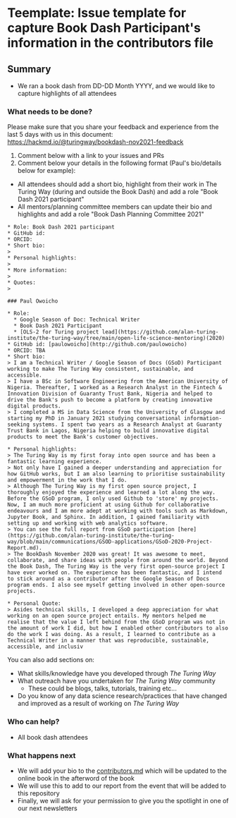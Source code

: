 # Teemplate: Issue template for capture Book Dash Participant's information in the contributors file

## Summary

* We ran a book dash from DD-DD Month YYYY, and we would like to capture highlights of all attendees

### What needs to be done?

Please make sure that you share your feedback and experience from the last 5 days with us in this document: https://hackmd.io/@turingway/bookdash-nov2021-feedback
1. Comment below with a link to your issues and PRs
2. Comment below your details in the following format (Paul's bio/details below for example):
  * All attendees should add a short bio, highlight from their work in The Turing Way (during and outside the Book Dash) and add a role "Book Dash 2021 participant"
  * All mentors/planning committee members can update their bio and highlights and add a role "Book Dash Planning Committee 2021"
```
* Role: Book Dash 2021 participant
* GitHub id:
* ORCID:
* Short bio:
>
* Personal highlights:
>
* More information:
>
* Quotes:
>
```
```
### Paul Owoicho

* Role:
  * Google Season of Doc: Technical Writer
  * Book Dash 2021 Participant
  * [OLS-2 for Turing project lead](https://github.com/alan-turing-institute/the-turing-way/tree/main/open-life-science-mentoring)(2020)
* GitHub id: [paulowoicho](http://github.com/paulowoicho)
* ORCID: TBA
* Short bio:
> I am a Technical Writer / Google Season of Docs (GSoD) Participant working to make The Turing Way consistent, sustainable, and accessible.
> I have a BSc in Software Engineering from the American University of Nigeria. Thereafter, I worked as a Research Analyst in the Fintech & Innovation Division of Guaranty Trust Bank, Nigeria and helped to drive the Bank's push to become a platform by creating innovative digital products.
> I completed a MS in Data Science from the University of Glasgow and starting my PhD in January 2021 studying conversational information-seeking systems. I spent two years as a Research Analyst at Guaranty Trust Bank in Lagos, Nigeria helping to build innovative digital products to meet the Bank's customer objectives.

* Personal highlights:
> The Turing Way is my first foray into open source and has been a fantastic learning experience.
> Not only have I gained a deeper understanding and appreciation for how GitHub works, but I am also learning to prioritise sustainability and empowerment in the work that I do.
> Although The Turing Way is my first open source project, I thoroughly enjoyed the experience and learned a lot along the way. Before the GSoD program, I only used Github to 'store' my projects. Now, I am much more proficient at using Github for collaborative endeavours and I am more adept at working with tools such as Markdown, Jupyter Book, and Sphinx. In addition, I gained familiarity with setting up and working with web analytics software.
> You can see the full report from GSoD participation [here](https://github.com/alan-turing-institute/the-turing-way/blob/main/communications/GSOD-applications/GSoD-2020-Project-Report.md).
> The BookDash November 2020 was great! It was awesome to meet, collaborate, and share ideas with people from around the world. Beyond the Book Dash, The Turing Way is the very first open-source project I have ever worked on. The experience has been fantastic, and I intend to stick around as a contributor after the Google Season of Docs program ends. I also see myself getting involved in other open-source projects.

* Personal Quote:
> Asides technical skills, I developed a deep appreciation for what working on an open source project entails. My mentors helped me realise that the value I left behind from the GSoD program was not in the amount of work I did, but how I enabled other contributors to also do the work I was doing. As a result, I learned to contribute as a Technical Writer in a manner that was reproducible, sustainable, accessible, and inclusiv
```

You can also add sections on:

* What skills/knowledge have you developed through *The Turing Way*
* What outreach have you undertaken for *The Turing Way* community
  * These could be blogs, talks, tutorials, training etc...
* Do you know of any data science research/practices that have changed and improved as a result of working on *The Turing Way*

### Who can help?

<!-- We suggest using bullets (indicated by * or -) and filled checkboxes [x] here -->

* All book dash attendees

### What happens next

- We will add your bio to the [contributors.md](https://github.com/alan-turing-institute/the-turing-way/blob/main/contributors.md) which will be updated to the online book in the afterword of the book
- We will use this to add to our report from the event that will be added to this repository
- Finally, we will ask for your permission to give you the spotlight in one of our next newsletters
